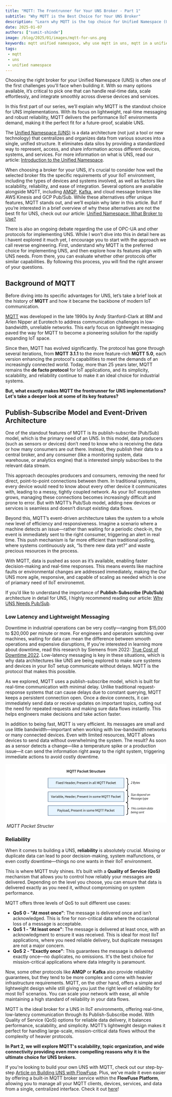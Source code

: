 ```yaml
---
title: "MQTT: The Frontrunner for Your UNS Broker - Part 1" 
subtitle: "Why MQTT is the Best Choice for Your UNS Broker"
description: "Learn why MQTT is the top choice for Unified Namespace (UNS) brokers and explore the ideal platform that simplifies the connection of devices and services while providing a reliable MQTT broker service."
date: 2025-01-07
authors: ["sumit-shinde"]
image: /blog/2025/01/images/mqtt-for-uns.png
keywords: mqtt unified namespace, why use mqtt in uns, mqtt in a unified namespace, mqtt data modeling UNS, best protocols for UNS IoT, implementing UNS with MQTT, unified namespace protocols
tags: 
 - mqtt
 - uns
 - unified namespace
---
```


Choosing the right broker for your Unified Namespace (UNS) is often one of the first challenges you'll face when building it. With so many options available, it’s critical to pick one that can handle real-time data, scale effortlessly, and integrate smoothly across diverse devices and services.

In this first part of our series, we’ll explain why MQTT is the standout choice for UNS implementations. With its focus on lightweight, real-time messaging and robust reliability, MQTT delivers the performance IIoT environments demand, making it the perfect fit for a future-proof, scalable UNS.

<!--more-->

The [Unified Namespace (UNS)](/solutions/uns/) is a data architecture (not just a tool or new technology) that centralizes and organizes data from various sources into a single, unified structure. It eliminates data silos by providing a standardized way to represent, access, and share information across different devices, systems, and services. For more information on what is UNS, read our article: [Introduction to the Unified Namespace](/blog/2023/12/introduction-to-unified-namespace/).

When choosing a broker for your UNS, it's crucial to consider how well the selected broker fits the specific requirements of your IIoT environment, including the types of devices and systems involved, as well as factors like scalability, reliability, and ease of integration. Several options are available alongside MQTT, including [AMQP](/node-red/protocol/amqp/), [Kafka](/blog/2024/03/using-kafka-with-node-red/), and cloud message brokers like AWS Kinesis and GCP Pub/Sub. While these alternatives offer unique features, MQTT stands out, and we’ll explain why later in this article. But If you’re interested in a brief overview of why these alternatives are not the best fit for UNS, check out our article: [Unified Namespace: What Broker to Use?](/blog/2024/01/unified-namespace-what-broker/)

There is also an ongoing debate regarding the use of OPC-UA and other protocols for implementing UNS. While I won’t dive into this in detail here as i havent explored it much yet, I encourage you to start with the approach we call reverse engineering. First, understand why MQTT is the preferred choice for implementing UNS, and then explore how its features align with UNS needs. From there, you can evaluate whether other protocols offer similar capabilities. By following this process, you will find the right answer of your questions.

## **Background of MQTT**

Before diving into its specific advantages for UNS, let’s take a brief look at the history of **MQTT** and how it became the backbone of modern IoT communication.

[MQTT](/node-red/protocol/mqtt/) was developed in the late 1990s by Andy Stanford-Clark at IBM and Arlen Nipper at Eurotech to address communication challenges in low-bandwidth, unreliable networks. This early focus on lightweight messaging paved the way for MQTT to become a pioneering solution for the rapidly expanding IoT space.

Since then, MQTT has evolved significantly. The protocol has gone through several iterations, from **MQTT 3.1.1** to the more feature-rich **MQTT 5.0**, each version enhancing the protocol's capabilities to meet the demands of an increasingly connected world. Today, more than 25 years later, MQTT remains the **de facto protocol** for IoT applications, and its simplicity, scalability, and reliability continue to make it an ideal choice for industrial systems.

**But, what exactly makes MQTT the frontrunner for UNS implementations? Let's take a deeper look at some of its key features?**

## **Publish-Subscribe Model and Event-Driven Architecture**

One of the standout features of MQTT is its publish-subscribe (Pub/Sub) model, which is the primary need of an UNS. In this model, data producers (such as sensors or devices) don’t need to know who is receiving the data or how many consumers are out there. Instead, they publish their data to a central broker, and any consumer (like a monitoring system, data warehouse, or analytics engine) that is interested simply subscribes to the relevant data stream.

This approach decouples producers and consumers, removing the need for direct, point-to-point connections between them. In traditional systems, every device would need to know about every other device it communicates with, leading to a messy, tightly coupled network. As your IIoT ecosystem grows, managing these connections becomes increasingly difficult and prone to error. But with MQTT’s Pub/Sub model, adding new devices or services is seamless and doesn’t disrupt existing data flows.

Beyond this, MQTT’s event-driven architecture takes the system to a whole new level of efficiency and responsiveness. Imagine a scenario where a machine detects an issue—rather than waiting for a periodic check-in, the event is immediately sent to the right consumer, triggering an alert in real time. This push mechanism is far more efficient than traditional polling, where systems continuously ask, “Is there new data yet?” and waste precious resources in the process.

With MQTT, data is pushed as soon as it’s available, enabling faster decision-making and real-time responses. This means events like machine faults or environmental changes are addressed immediately, making the Our UNS more agile, responsive, and capable of scaling as needed which is one of priamary need of IIoT environemnt.

If you’d like to understand the importance of **Publish-Subscribe (Pub/Sub)** architecture in detail for UNS, I highly recommend reading our article: [Why UNS Needs Pub/Sub](/blog/2024/11/why-pub-sub-in-uns/).

### **Low Latency and Lightweight Messaging**

Downtime in industrial operations can be very costly—ranging from $15,000 to $20,000 per minute or more. For engineers and operators watching over machines, waiting for data can mean the difference between smooth operations and expensive disruptions,  If you're interested in learning more about downtime, read this research by Siemens from 2022: [True Cost of Downtime 2022](https://assets.new.siemens.com/siemens/assets/api/uuid:3d606495-dbe0-43e4-80b1-d04e27ada920/dics-b10153-00-7600truecostofdowntime2022-144.pdf). Low-latency messaging is key in these situations, which is why data architectures like UNS are being explored to make sure systems and devices in your IIoT setup communicate without delays. MQTT is the protocol that makes this possible.

As we explored, MQTT uses a publish-subscribe model, which is built for real-time communication with minimal delay. Unlike traditional request-response systems that can cause delays due to constant querying, MQTT keeps a persistent connection open. Once a device connects, it can immediately send data or receive updates on important topics, cutting out the need for repeated requests and making sure data flows instantly. This helps engineers make decisions and take action faster.

In addition to being fast, MQTT is very efficient. Its messages are small and use little bandwidth—important when working with low-bandwidth networks or many connected devices. Even with limited resources, MQTT allows devices to send data without overwhelming the system. The result? As soon as a sensor detects a change—like a temperature spike or a production issue—it can send the information right away to the right system, triggering immediate actions to avoid costly downtime.

![MQTT Packet Structer](./images/mqtt-packate-size.png)  _MQTT Packet Structer_

### **Reliability**

When it comes to building a UNS, **reliability** is absolutely crucial. Missing or duplicate data can lead to poor decision-making, system malfunctions, or even costly downtime—things no one wants in their IIoT environment.

This is where MQTT truly shines. It’s built with a **Quality of Service (QoS)** mechanism that allows you to control how reliably your messages are delivered. Depending on the level you choose, you can ensure that data is delivered exactly as you need it, without compromising on system performance.

MQTT offers three levels of QoS to suit different use cases:

- **QoS 0 - "At most once"**: The message is delivered once and isn’t acknowledged. This is fine for non-critical data where the occasional loss of a message is acceptable.
- **QoS 1 - "At least once"**: The message is delivered at least once, with an acknowledgment to ensure it was received. This is ideal for most IIoT applications, where you need reliable delivery, but duplicate messages are not a major concern.
- **QoS 2 - "Exactly once"**: This guarantees the message is delivered exactly once—no duplicates, no omissions. It's the best choice for mission-critical applications where data integrity is paramount.

Now, some other protocols like **AMQP** or **Kafka** also provide reliability guarantees, but they tend to be more complex and come with heavier infrastructure requirements. MQTT, on the other hand, offers a simple and lightweight design while still giving you just the right level of reliability for most IIoT scenarios. You can scale your network with ease, all while maintaining a high standard of reliability in your data flows.

MQTT is the ideal broker for a UNS in IIoT environments, offering real-time, low-latency communication through its Publish-Subscribe model. With Quality of Service (QoS) options for reliable data delivery, it balances performance, scalability, and simplicity. MQTT’s lightweight design makes it perfect for handling large-scale, mission-critical data flows without the complexity of heavier protocols.

**In Part 2, we will explore MQTT's scalability, topic organization, and wide connectivity providing even more compelling reasons why it is the ultimate choice for UNS brokers.**

If you're looking to build your own UNS with MQTT, check out our step-by-step [Article on Building UNS with FlowFuse](/blog/2024/11/building-uns-with-flowfuse/). Plus, we've made it even easier by offering a built-in MQTT broker service within the **FlowFuse Platform**, allowing you to manage all your MQTT clients, devices, services, and data from a single, centralized interface. Check it out [here](/blog/2024/10/announcement-mqtt-broker/)!
